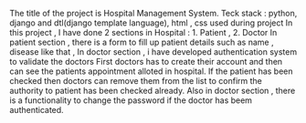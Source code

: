 The title of the project is Hospital Management System.
Teck stack : python, django and dtl(django template language), html , css used during project 
In this project , I have done 2 sections in Hospital : 1. Patient , 2. Doctor
In patient section , there is a form to fill up patient details such as name , disease like that , In doctor section , i have developed authentication system to validate the doctors 
First doctors has to create their account and then can see the patients appointment alloted in hospital. If the patient has been checked then doctors can remove them from the list to confirm the 
authority to patient has been checked already. Also in doctor section , there is a functionality to change the password if the doctor has beem authenticated.

